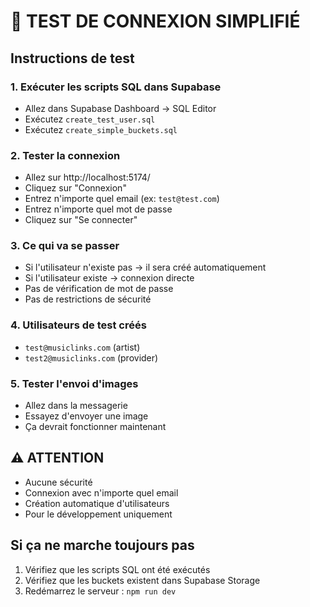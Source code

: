 # 🧪 TEST DE CONNEXION SIMPLIFIÉ

## Instructions de test

### 1. Exécuter les scripts SQL dans Supabase
- Allez dans Supabase Dashboard → SQL Editor
- Exécutez `create_test_user.sql`
- Exécutez `create_simple_buckets.sql`

### 2. Tester la connexion
- Allez sur http://localhost:5174/
- Cliquez sur "Connexion"
- Entrez n'importe quel email (ex: `test@test.com`)
- Entrez n'importe quel mot de passe
- Cliquez sur "Se connecter"

### 3. Ce qui va se passer
- Si l'utilisateur n'existe pas → il sera créé automatiquement
- Si l'utilisateur existe → connexion directe
- Pas de vérification de mot de passe
- Pas de restrictions de sécurité

### 4. Utilisateurs de test créés
- `test@musiclinks.com` (artist)
- `test2@musiclinks.com` (provider)

### 5. Tester l'envoi d'images
- Allez dans la messagerie
- Essayez d'envoyer une image
- Ça devrait fonctionner maintenant

## ⚠️ ATTENTION
- Aucune sécurité
- Connexion avec n'importe quel email
- Création automatique d'utilisateurs
- Pour le développement uniquement

## Si ça ne marche toujours pas
1. Vérifiez que les scripts SQL ont été exécutés
2. Vérifiez que les buckets existent dans Supabase Storage
3. Redémarrez le serveur : `npm run dev` 